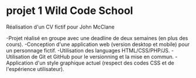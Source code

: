 # projet 1 Wild Code School
Réalisation d'un CV fictif pour John McClane

-Projet réalisé en groupe avec une deadline de deux semaines (en plus des cours).
-Conception d'une application web (version desktop et mobile) pour un personnage fictif.
-Utilisation des languages HTML/CSS/PHP/JS.
-Utilisation de Git et GitHub pour le versionning et la mise en commun. 
-Application d'un style graphique actuel (respect des codes CSS et de l'espérience utilisateur). 
